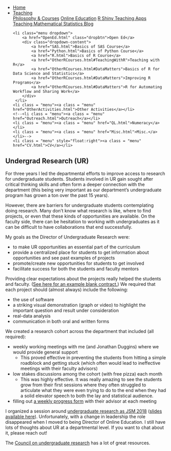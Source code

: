 
<head>
  <link rel="stylesheet" href="../css/styles.css">
</head>

<ul class = "menu">
    <li class = "menu"><a class = "menu" href="../index.html">Home</a></li>
    <li class="menu dropdown">
        <a href="Teaching.html" class="dropbtn">Teaching</a>
        <div class="dropdown-content">
            <a href="PhilosophyCourses.html">Philosophy & Courses</a>
            <a href="Online.html">Online Education</a>
            <a href="ShinyApps.html">R Shiny Teaching Apps</a>
            <a href="MathStat.html">Teaching Mathematical Statistics Blog</a>
        </div>
     </li>
    
    <li class="menu dropdown">
        <a href="OpenEd.html" class="dropbtn">Open Ed</a>
        <div class="dropdown-content">
            <a href="SAS.html">Basics of SAS Course</a>
            <a href="Python.html">Basics of Python Course</a>
            <a href="R.html">Basics of R Course</a>
            <a href="OtherRCourses.html#TeachingWithR">Teaching with R</a>
            <a href="OtherRCourses.html#DataMatters">Basics of R for Data Science and Statistics</a>
            <a href="OtherRCourses.html#DataMatters">Improving R Programs</a>
            <a href="OtherRCourses.html#DataMatters">R for Automating Workflow and Sharing Work</a>
        </div>
     </li>
    <li class = "menu"><a class = "menu" href="OtherActivities.html">Other Activities</a></li>
    <!--<li class = "menu"><a class = "menu" href="Outreach.html">Outreach</a></li>
    <li class = "menu"><a class = "menu" href="QL.html">Numeracy</a></li>
    <li class = "menu"><a class = "menu" href="Misc.html">Misc.</a></li>-->
    <li class = "menu" style="float:right"><a class = "menu" href="CV.html">CV</a></li>
</ul>

<br style = "display: block; content: ''; margin-top: 10; ">

## Undergrad Research (UR)

For three years I led the departmental efforts to improve access to
research for undergraduate students. Students involved in UR gain sought
after critical thinking skills and often form a deeper connection with
the department (this being very important as our department’s
undergraduate program has grown a ton over the past 15 years).

However, there are barriers for undergraduate students contemplating
doing research. Many don’t know what research is like, where to find
projects, or even that these kinds of opportunities are available. On
the faculty side, there can be hesitation to working with undergraduates
as it can be difficult to have collaborations that end successfully.

My goals as the Director of Undergraduate Research were:

-   to make UR opportunities an essential part of the curriculum
-   provide a centralized place for students to get information about
    opportunities and see past examples of projects
-   promote/create new opportunities for students to get involved
-   facilitate success for both the students and faculty mentors

Providing clear expectations about the projects really helped the
students and faculty. ([See here for an example blank
contract.](files/UndergradResearchFiles/ProjectSyllabus.docx)) We
required that each project should (almost always) include the following:

-   the use of software
-   a striking visual demonstration (graph or video) to highlight the
    important question and result under consideration
-   real-data analysis
-   communication in both oral and written forms

We created a research cohort across the department that included (all
required):

-   weekly working meetings with me (and Jonathan Duggins) where we
    would provide general support
    -   This proved effective in preventing the students from hitting a
        simple roadblock and getting stuck (which often would lead to
        ineffective meetings with their faculty advisors)
-   low stakes discussions among the cohort (with free pizza) each month
    -   This was highly effective. It was really amazing to see the
        students grow from their first sessions where they often
        struggled to articulate what they were even trying to do to the
        end when they had a solid elevator speech to both the lay and
        statistical audience.  
-   filling out [a weekly progress
    form](files/UndergradResearchFiles/MeetingProgressForm.docx) with
    their advisor at each meeting

I organized a session around [undergraduate research as JSM
2018](https://ww2.amstat.org/meetings/jsm/2018/onlineprogram/ActivityDetails.cfm?SessionID=215256)
([slides available
here](files/UndergradResearchFiles/Post_Justin_Implementing_a_Department-wide_Undergraduate_Research_Program_153.pdf)).
Unfortunately, with a change in leadership the role disappeared when I
moved to being Director of Online Education. I still have lots of
thoughts about UR at a departmental level. If you want to chat about it,
please reach out!

The [Council on undergraduate research](https://www.cur.org/) has a lot
of great resources.
